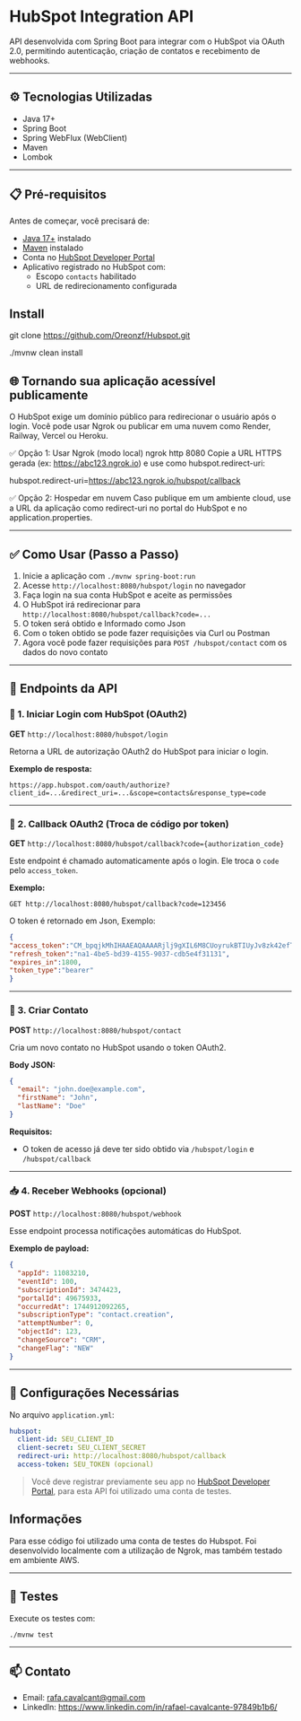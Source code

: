 # HubSpot Integration API

API desenvolvida com Spring Boot para integrar com o HubSpot via OAuth 2.0, permitindo autenticação, criação de contatos e recebimento de webhooks.

---

## ⚙️ Tecnologias Utilizadas

- Java 17+
- Spring Boot
- Spring WebFlux (WebClient)
- Maven
- Lombok

---
## 📋 Pré-requisitos

Antes de começar, você precisará de:

- [Java 17+](https://adoptium.net/) instalado
- [Maven](https://maven.apache.org/) instalado
- Conta no [HubSpot Developer Portal](https://developers.hubspot.com/)
- Aplicativo registrado no HubSpot com:
  - Escopo `contacts` habilitado
  - URL de redirecionamento configurada

## Install
git clone https://github.com/Oreonzf/Hubspot.git

./mvnw clean install

## 🌐 Tornando sua aplicação acessível publicamente
O HubSpot exige um domínio público para redirecionar o usuário após o login. Você pode usar Ngrok ou publicar em uma nuvem como Render, Railway, Vercel ou Heroku.

✅ Opção 1: Usar Ngrok (modo local)
ngrok http 8080
Copie a URL HTTPS gerada (ex: https://abc123.ngrok.io) e use como hubspot.redirect-uri:

hubspot.redirect-uri=https://abc123.ngrok.io/hubspot/callback


✅ Opção 2: Hospedar em nuvem
Caso publique em um ambiente cloud, use a URL da aplicação como redirect-uri no portal do HubSpot e no application.properties.

---

## ✅ Como Usar (Passo a Passo)

1. Inicie a aplicação com `./mvnw spring-boot:run`
2. Acesse `http://localhost:8080/hubspot/login` no navegador
3. Faça login na sua conta HubSpot e aceite as permissões
4. O HubSpot irá redirecionar para `http://localhost:8080/hubspot/callback?code=...`
5. O token será obtido e Informado como Json
6. Com o token obtido se pode fazer requisições via Curl ou Postman
7. Agora você pode fazer requisições para `POST /hubspot/contact` com os dados do novo contato



---

## 🧪 Endpoints da API

### 🔐 1. Iniciar Login com HubSpot (OAuth2)
**GET** `http://localhost:8080/hubspot/login`

Retorna a URL de autorização OAuth2 do HubSpot para iniciar o login.

**Exemplo de resposta:**
```
https://app.hubspot.com/oauth/authorize?client_id=...&redirect_uri=...&scope=contacts&response_type=code
```

---

### 🔁 2. Callback OAuth2 (Troca de código por token)
**GET** `http://localhost:8080/hubspot/callback?code={authorization_code}`

Este endpoint é chamado automaticamente após o login. Ele troca o `code` pelo `access_token`.

**Exemplo:**
```
GET http://localhost:8080/hubspot/callback?code=123456
```

O token é retornado em Json, Exemplo:
```Json
{
"access_token":"CM_bpqjkMhIHAAEAQAAAARjlj9gXIL6M8CUoyrukBTIUyJv8zk42efT9LvfWHFtGHjbZiIk6MAAAAEEAAAAAAAAAAAAAAAAAgAAAAAAAAAAAACAAAAAAAOABAAAAAAAAAAAAAAAQAkIU08PUFsFyIybYw6ExHdfOQO3DgCNKA25hMVIAWgBgAGi-jPAlcAA",
"refresh_token":"na1-4be5-bd39-4155-9037-cdb5e4f31131",
"expires_in":1800,
"token_type":"bearer"
}
```
---

### 👤 3. Criar Contato
**POST** `http://localhost:8080/hubspot/contact`

Cria um novo contato no HubSpot usando o token OAuth2.

**Body JSON:**
```json
{
  "email": "john.doe@example.com",
  "firstName": "John",
  "lastName": "Doe"
}
```

**Requisitos:**
- O token de acesso já deve ter sido obtido via `/hubspot/login` e `/hubspot/callback`

---

### 📥 4. Receber Webhooks (opcional)
**POST** `http://localhost:8080/hubspot/webhook`

Esse endpoint processa notificações automáticas do HubSpot.

**Exemplo de payload:**
```json
{
  "appId": 11083210,
  "eventId": 100,
  "subscriptionId": 3474423,
  "portalId": 49675933,
  "occurredAt": 1744912092265,
  "subscriptionType": "contact.creation",
  "attemptNumber": 0,
  "objectId": 123,
  "changeSource": "CRM",
  "changeFlag": "NEW"
}
```

---


## 🔧 Configurações Necessárias

No arquivo `application.yml`:
```yaml
hubspot:
  client-id: SEU_CLIENT_ID
  client-secret: SEU_CLIENT_SECRET
  redirect-uri: http://localhost:8080/hubspot/callback
  access-token: SEU_TOKEN (opcional)
```

> Você deve registrar previamente seu app no [HubSpot Developer Portal](https://developers.hubspot.com/), para esta API foi utilizado uma conta de testes.

## Informações

Para esse código foi utilizado uma conta de testes do Hubspot.
Foi desenvolvido localmente com a utilização de Ngrok, mas também testado em ambiente AWS.


---

## 🧪 Testes

Execute os testes com:
```
./mvnw test
```

---

## 📫 Contato

- Email: rafa.cavalcant@gmail.com
- LinkedIn: https://www.linkedin.com/in/rafael-cavalcante-97849b1b6/
